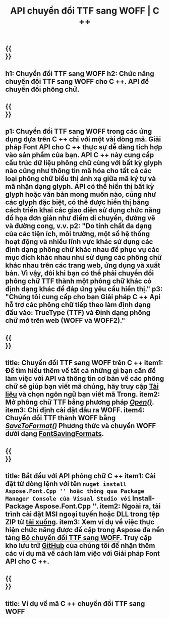 ﻿---
translation: true
template: /_templates/conversion-child-cpp.md
title: API chuyển đổi TTF sang WOFF | C ++
description: Chuyển đổi TTF sang Phông chữ WOFF bằng cách sử dụng API C ++ này. Chức năng Chuyển đổi hoạt động trên Windows và Linux và trong bất kỳ môi trường phát triển nào hỗ trợ C ++.
metakeywords: c ++ Giải pháp TTF sang WOFF, TTF sang WOFF c ++, Bộ mã phông chữ TTF sang WOFF cpp
url: /cpp/conversion/ttf-to-woff/
family: font
platformtag: cpp
feature: conversion
informat: TTF
outformat: WOFF
faq: faqchild
otherformats: WOFF2
---

{{<section banner>}}
---
h1: Chuyển đổi TTF sang WOFF
h2: Chức năng chuyển đổi TTF sang WOFF cho C ++. API để chuyển đổi phông chữ.
---

{{<section overview>}}
---
p1: Chuyển đổi TTF sang WOFF trong các ứng dụng dựa trên С ++ chỉ với một vài dòng mã. Giải pháp Font API cho С ++ thực sự dễ dàng tích hợp vào sản phẩm của bạn. API C ++ này cung cấp cấu trúc dữ liệu phông chữ cùng với bất kỳ glyph nào cũng như thông tin mã hóa cho tất cả các loại phông chữ biểu thị ánh xạ giữa mã ký tự và mã nhận dạng glyph. API có thể hiển thị bất kỳ glyph hoặc văn bản mong muốn nào, cũng như các glyph đặc biệt, có thể được hiển thị bằng cách triển khai các giao diện sử dụng chức năng đồ họa đơn giản như điểm di chuyển, đường vẽ và đường cong, v.v.
p2: "Do tính chất đa dạng của các tiện ích, môi trường, một số hệ thống hoạt động và nhiều lĩnh vực khác sử dụng các định dạng phông chữ khác nhau để phục vụ các mục đích khác nhau như sử dụng các phông chữ khác nhau trên các trang web, ứng dụng và xuất bản. Vì vậy, đôi khi bạn có thể phải chuyển đổi phông chữ TTF thành một phông chữ khác có định dạng khác để đáp ứng yêu cầu hiển thị."
p3: "Chúng tôi cung cấp cho bạn Giải pháp С ++ Api hỗ trợ các phông chữ tiếp theo làm định dạng đầu vào: TrueType (TTF) và Định dạng phông chữ mở trên web (WOFF và WOFF2)."
---

{{<section feature1>}}
---
title: Chuyển đổi TTF sang WOFF trên C ++
item1: Để tìm hiểu thêm về tất cả những gì bạn cần để làm việc với API và thông tin cơ bản về các phông chữ sẽ giúp bạn viết mã chúng, hãy truy cập [Tài liệu](https://docs.aspose.com/font/) và chọn ngôn ngữ bạn viết mã Trong.
item2: Mở phông chữ TTF bằng phương pháp  [*Open()*](https://reference.aspose.com/font/cpp/class/aspose.font.font#ac2387bf04ccb5bac51cf37984d4ebf33).
item3: Chỉ định cài đặt đầu ra WOFF.
item4: Chuyển đổi TTF thành WOFF bằng [*SaveToFormat()*](https://reference.aspose.com/font/cpp/class/aspose.font.font#a670ea97404fd72c2e51b0e8c543c8a45) Phương thức và chuyển WOFF dưới dạng [FontSavingFormats](https://reference.aspose.com/font/cpp/namespace/aspose.font#a93d0dcc7c00f5c7027d60e14a5433c74).
---

{{<section feature2>}}
---
title: Bắt đầu với API phông chữ C ++
item1: Cài đặt từ dòng lệnh với tên `` nuget install Aspose.Font.Cpp '' hoặc thông qua Package Manager Console của Visual Studio với `` Install-Package Aspose.Font.Cpp ''.
item2: Ngoài ra, tải trình cài đặt MSI ngoại tuyến hoặc DLL trong tệp ZIP từ [tải xuống](https://releases.aspose.com/font/cpp/).
item3: Xem ví dụ về việc thực hiện chức năng được đề cập trong Aspose đa nền tảng [Bộ chuyển đổi TTF sang WOFF](https://products.aspose.app/font/conversion/ttf-to-woff). Truy cập kho lưu trữ [GitHub](https://github.com/aspose-font/Aspose.Font-Documentation/tree/master/cpp-examples) của chúng tôi để nhận thêm các ví dụ mã về cách làm việc với Giải pháp Font API cho C ++.
---

{{<section codeexample>}}
---
title: Ví dụ về mã C ++ chuyển đổi TTF sang WOFF
---